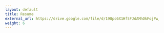```yaml
---
layout: default
title: Resume
external_url: https://drive.google.com/file/d/198po6X1HfSFJdAMhOkFojPw_FU01T_he/view?usp=drive_link
weight: 6
---
```

